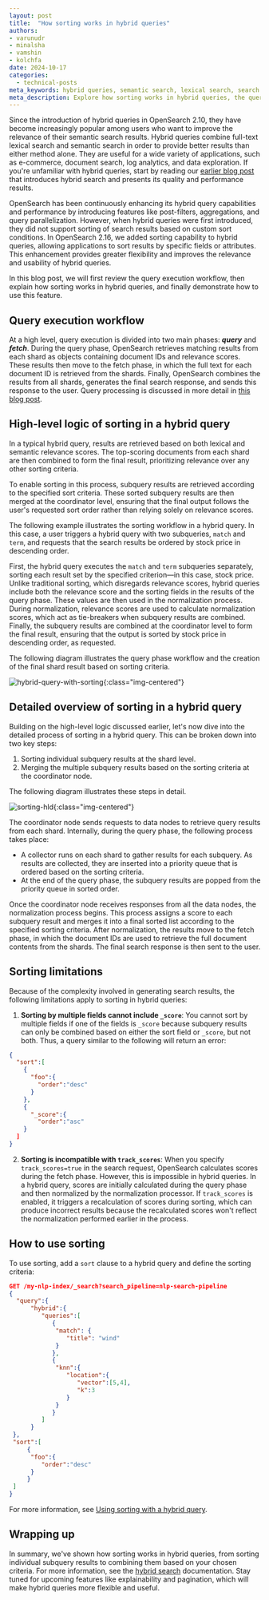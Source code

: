 ```yaml
---
layout: post
title:  "How sorting works in hybrid queries"
authors:
- varunudr
- minalsha
- vamshin
- kolchfa
date: 2024-10-17
categories:
  - technical-posts
meta_keywords: hybrid queries, semantic search, lexical search, search relevance, query execution workflow, OpenSearch hybrid search
meta_description: Explore how sorting works in hybrid queries, the query execution workflow, and ways to leverage these sorting capabilities within OpenSearch to improve search relevance and usability of results.
---
```


Since the introduction of hybrid queries in OpenSearch 2.10, they have become increasingly popular among users who want to improve the relevance of their semantic search results. Hybrid queries combine full-text lexical search and semantic search in order to provide better results than either method alone. They are useful for a wide variety of applications, such as e-commerce, document search, log analytics, and data exploration. If you're unfamiliar with hybrid queries, start by reading our [earlier blog post](https://opensearch.org/blog/hybrid-search/) that introduces hybrid search and presents its quality and performance results.

OpenSearch has been continuously enhancing its hybrid query capabilities and performance by introducing features like post-filters, aggregations, and query parallelization. However, when hybrid queries were first introduced, they did not support sorting of search results based on custom sort conditions. In OpenSearch 2.16, we added sorting capability to hybrid queries, allowing applications to sort results by specific fields or attributes. This enhancement provides greater flexibility and improves the relevance and usability of hybrid queries.

In this blog post, we will first review the query execution workflow, then explain how sorting works in hybrid queries, and finally demonstrate how to use this feature.

## Query execution workflow

At a high level, query execution is divided into two main phases: ***query*** and ***fetch***. During the query phase, OpenSearch retrieves matching results from each shard as objects containing document IDs and relevance scores. These results then move to the fetch phase, in which the full text for each document ID is retrieved from the shards. Finally, OpenSearch combines the results from all shards, generates the final search response, and sends this response to the user. Query processing is discussed in more detail in [this blog post](https://opensearch.org/blog/a-query-or-there-and-back-again/). 

## High-level logic of sorting in a hybrid query

In a typical hybrid query, results are retrieved based on both lexical and semantic relevance scores. The top-scoring documents from each shard are then combined to form the final result, prioritizing relevance over any other sorting criteria.

To enable sorting in this process, subquery results are retrieved according to the specified sort criteria. These sorted subquery results are then merged at the coordinator level, ensuring that the final output follows the user's requested sort order rather than relying solely on relevance scores.

The following example illustrates the sorting workflow in a hybrid query. In this case, a user triggers a hybrid query with two subqueries, `match` and `term`, and requests that the search results be ordered by stock price in descending order.

First, the hybrid query executes the `match` and `term` subqueries separately, sorting each result set by the specified criterion—in this case, stock price. Unlike traditional sorting, which disregards relevance scores, hybrid queries include both the relevance score and the sorting fields in the results of the query phase. These values are then used in the normalization process. During normalization, relevance scores are used to calculate normalization scores, which act as tie-breakers when subquery results are combined. Finally, the subquery results are combined at the coordinator level to form the final result, ensuring that the output is sorted by stock price in descending order, as requested.

The following diagram illustrates the query phase workflow and the creation of the final shard result based on sorting criteria.

![hybrid-query-with-sorting](/assets/media/blog-images/2024-10-08-internal-functioning-of-sorting-in-hybrid-search/Hybrid-query-with-sorting.png){:class="img-centered"}


## Detailed overview of sorting in a hybrid query 

Building on the high-level logic discussed earlier, let's now dive into the detailed process of sorting in a hybrid query. This can be broken down into two key steps:

1. Sorting individual subquery results at the shard level.
2. Merging the multiple subquery results based on the sorting criteria at the coordinator node.

The following diagram illustrates these steps in detail. 

![sorting-hld](/assets/media/blog-images/2024-10-08-internal-functioning-of-sorting-in-hybrid-search/Sorting-hld.png){:class="img-centered"}

The coordinator node sends requests to data nodes to retrieve query results from each shard. Internally, during the query phase, the following process takes place:

- A collector runs on each shard to gather results for each subquery. As results are collected, they are inserted into a priority queue that is ordered based on the sorting criteria.
- At the end of the query phase, the subquery results are popped from the priority queue in sorted order.

Once the coordinator node receives responses from all the data nodes, the normalization process begins. This process assigns a score to each subquery result and merges it into a final sorted list according to the specified sorting criteria. After normalization, the results move to the fetch phase, in which the document IDs are used to retrieve the full document contents from the shards. The final search response is then sent to the user.

## Sorting limitations

Because of the complexity involved in generating search results, the following limitations apply to sorting in hybrid queries:

1. **Sorting by multiple fields cannot include `_score`**: You cannot sort by multiple fields if one of the fields is `_score` because subquery results can only be combined based on either the sort field or `_score`, but not both. Thus, a query similar to the following will return an error:
  ```json
  {
    "sort":[
      {
        "foo":{
          "order":"desc"
        }
      },
      {
        "_score":{
          "order":"asc"
      }       
    ]
  }
  ```

2. **Sorting is incompatible with `track_scores`**: When you specify `track_scores=true` in the search request, OpenSearch calculates scores during the fetch phase. However, this is impossible in hybrid queries. In a hybrid query, scores are initially calculated during the query phase and then normalized by the normalization processor. If `track_scores` is enabled, it triggers a recalculation of scores during sorting, which can produce incorrect results because the recalculated scores won't reflect the normalization performed earlier in the process.

## How to use sorting

To use sorting, add a `sort` clause to a hybrid query and define the sorting criteria:

```json
GET /my-nlp-index/_search?search_pipeline=nlp-search-pipeline
{
  "query":{
      "hybrid":{
         "queries":[
            {
             "match": {
                "title": "wind"
             }
            },
            {
             "knn":{
                "location":{
                   "vector":[5,4],
                   "k":3
                }
             }
            }
         ]
      }
 },
 "sort":[
     {
      "foo":{
         "order":"desc"
      }
     } 
 ]
}
```

For more information, see [Using sorting with a hybrid query](https://opensearch.org/docs/latest/search-plugins/hybrid-search/#using-sorting-with-a-hybrid-query).

## Wrapping up

In summary, we've shown how sorting works in hybrid queries, from sorting individual subquery results to combining them based on your chosen criteria. For more information, see the [hybrid search](https://opensearch.org/docs/latest/search-plugins/hybrid-search/) documentation. Stay tuned for upcoming features like explainability and pagination, which will make hybrid queries more flexible and useful.
